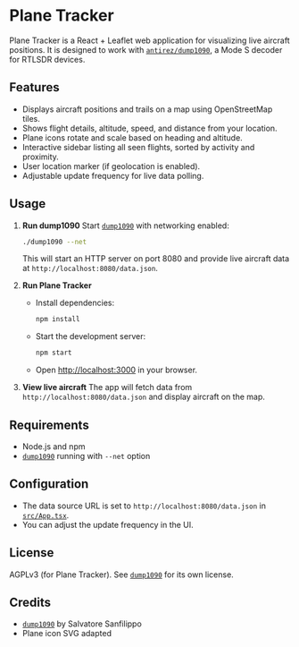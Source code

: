 # Plane Tracker

Plane Tracker is a React + Leaflet web application for visualizing live aircraft positions. It is designed to work with [`antirez/dump1090`](https://github.com/antirez/dump1090), a Mode S decoder for RTLSDR devices.

## Features

- Displays aircraft positions and trails on a map using OpenStreetMap tiles.
- Shows flight details, altitude, speed, and distance from your location.
- Plane icons rotate and scale based on heading and altitude.
- Interactive sidebar listing all seen flights, sorted by activity and proximity.
- User location marker (if geolocation is enabled).
- Adjustable update frequency for live data polling.

## Usage

1. **Run dump1090**
   Start [`dump1090`](https://github.com/antirez/dump1090) with networking enabled:
   ```sh
   ./dump1090 --net
   ```
   This will start an HTTP server on port 8080 and provide live aircraft data at `http://localhost:8080/data.json`.

2. **Run Plane Tracker**
   - Install dependencies:
     ```sh
     npm install
     ```
   - Start the development server:
     ```sh
     npm start
     ```
   - Open [http://localhost:3000](http://localhost:3000) in your browser.

3. **View live aircraft**
   The app will fetch data from `http://localhost:8080/data.json` and display aircraft on the map.

## Requirements

- Node.js and npm
- [`dump1090`](https://github.com/antirez/dump1090) running with `--net` option

## Configuration

- The data source URL is set to `http://localhost:8080/data.json` in [`src/App.tsx`](src/App.tsx).
- You can adjust the update frequency in the UI.

## License

AGPLv3 (for Plane Tracker).
See [`dump1090`](https://github.com/antirez/dump1090) for its own license.

## Credits

- [`dump1090`](https://github.com/antirez/dump1090) by Salvatore Sanfilippo
- Plane icon SVG adapted